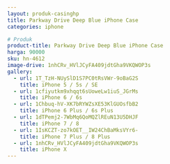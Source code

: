 ```yaml
---
layout: produk-casinghp
title: Parkway Drive Deep Blue iPhone Case
categories: iphone

# Produk
product-title: Parkway Drive Deep Blue iPhone Case
harga: 90000
sku: hn-4612
image-drive: 1nhCRv_HVlJCyFA409jdtGha9VKQWOP3s
gallery:
  - url: 1T_TzH-NUySlD1S7PC0tRsVWr-9oBaG2S
    title: iPhone 5 / 5s / SE
  - url: 1cfiyutkm9xhqqt6sUoweLw1iuS_JGrMs
    title: iPhone 6 / 6s
  - url: 1Chbuq-hV-XK7bRYWZsXE53KlGUOsfbB2
    title: iPhone 6 Plus / 6s Plus
  - url: 1dTPemj2-7WbMq6QoMQZlREuN13U5DHJF
    title: iPhone 7 / 8
  - url: 1IsKCZT-zo7kOET__IW24ChBaMksVYr6-
    title: iPhone 7 Plus / 8 Plus
  - url: 1nhCRv_HVlJCyFA409jdtGha9VKQWOP3s
    title: iPhone X
---
```

